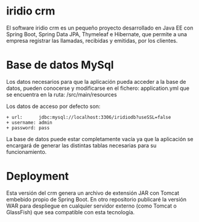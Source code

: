 # iridio crm
El software iridio crm es un pequeño proyecto desarrollado en Java EE con Spring Boot, Spring Data JPA, Thymeleaf e Hibernate, que permite a una empresa registrar las llamadas, recibidas y emitidas, por los clientes. 

# Base de datos MySql
Los datos necesarios para que la aplicación pueda acceder a la base de datos, pueden conocerse y modificarse en el fichero: application.yml que se encuentra en la ruta: /src/main/resources

Los datos de acceso por defecto son:

    + url:      jdbc:mysql://localhost:3306/iridiodb?useSSL=false
    + username: admin
    + password: pass
    
La base de datos puede estar completamente vacía ya que la aplicación se encargará de generar las distintas tablas necesarias para su funcionamiento.

# Deployment
Esta versión del crm genera un archivo de extensión JAR con Tomcat embebido propio de Spring Boot. En otro repositorio publicaré la versión WAR para despliegue en cualquier servidor externo (como Tomcat o GlassFish) que sea compatible con esta tecnología.


